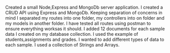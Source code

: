 Created a small Node,Express and MongoDb server application. I created a CRUD API using Express and MongoDb. Keeping separation of concerns in mind I separated my routes into one folder, my controllers into on folder and my models in another folder.
I have tested all routes using postman to ensure everything worksas it should. I added 12 documents for each sample data I created on my database collection. I used the example of students,assignments and grades. I wanted to add different types of data to each sample. I used a collection of Strings and Arrays.
